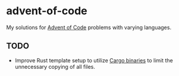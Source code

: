 # advent-of-code

My solutions for [Advent of Code](https://adventofcode.com/) problems with varying languages.


## TODO

- Improve Rust template setup to utilize [Cargo binaries](https://doc.rust-lang.org/cargo/reference/cargo-targets.html#binaries) to limit the unnecessary copying of all files.
